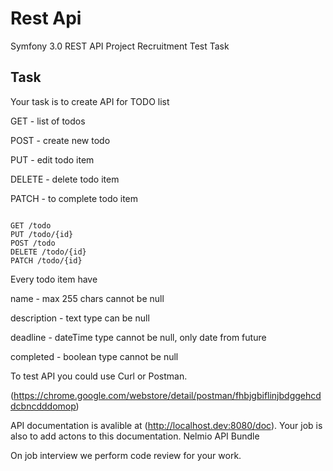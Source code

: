 Rest Api
========================

Symfony 3.0 REST API Project Recruitment Test Task

Task
--------------

Your task is to create API for TODO list

GET - list of todos

POST - create new todo

PUT - edit todo item

DELETE - delete todo item

PATCH - to complete todo item

```

GET /todo
PUT /todo/{id}
POST /todo
DELETE /todo/{id}
PATCH /todo/{id}

```

Every todo item have

name - max 255 chars cannot be null

description - text type can be null

deadline - dateTime type cannot be null, only date from future

completed - boolean type cannot be null

To test API you could use Curl or Postman.

(https://chrome.google.com/webstore/detail/postman/fhbjgbiflinjbdggehcddcbncdddomop)

API documentation is avalible at (http://localhost.dev:8080/doc). Your job is also to add actons to this documentation. Nelmio API Bundle

On job interview we perform code review for your work.
